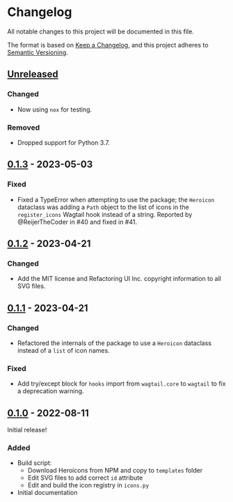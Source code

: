 # Changelog

All notable changes to this project will be documented in this file.

The format is based on [Keep a Changelog](https://keepachangelog.com/en/1.0.0/),
and this project adheres to [Semantic Versioning](https://semver.org/spec/v2.0.0.html).

<!--
## [${version}]
### Added - for new features
### Changed - for changes in existing functionality
### Deprecated - for soon-to-be removed features
### Removed - for now removed features
### Fixed - for any bug fixes
### Security - in case of vulnerabilities
[${version}]: https://github.com/westerveltco/wagtail-heroicons/releases/tag/v${version}
-->

## [Unreleased]

### Changed

- Now using `nox` for testing.

### Removed

- Dropped support for Python 3.7.

## [0.1.3] - 2023-05-03

### Fixed

- Fixed a TypeError when attempting to use the package; the `Heroicon` dataclass was adding
  a `Path` object to the list of icons in the `register_icons` Wagtail hook instead of a
  string. Reported by @ReijerTheCoder in #40 and fixed in #41.

## [0.1.2] - 2023-04-21

### Changed

- Add the MIT license and Refactoring UI Inc. copyright information to all SVG files.

## [0.1.1] - 2023-04-21

### Changed

- Refactored the internals of the package to use a `Heroicon` dataclass instead of a `list`
  of icon names.

### Fixed

- Add try/except block for `hooks` import from `wagtail.core` to `wagtail` to fix a
  deprecation warning.

## [0.1.0] - 2022-08-11

Initial release!

### Added

- Build script:
  - Download Heroicons from NPM and copy to `templates` folder
  - Edit SVG files to add correct `id` attribute
  - Edit and build the icon registry in `icons.py`
- Initial documentation

[unreleased]: https://github.com/joshuadavidthomas/wagtail-heroicons/compare/v0.1.3...HEAD
[0.1.3]: https://github.com/joshuadavidthomas/wagtail-heroicons/releases/tag/v0.1.3
[0.1.2]: https://github.com/joshuadavidthomas/wagtail-heroicons/releases/tag/v0.1.2
[0.1.1]: https://github.com/joshuadavidthomas/wagtail-heroicons/releases/tag/v0.1.1
[0.1.0]: https://github.com/joshuadavidthomas/wagtail-heroicons/releases/tag/v0.1.0
